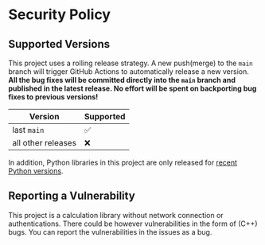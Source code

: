 <!--
SPDX-FileCopyrightText: Contributors to the Power Grid Model project <powergridmodel@lfenergy.org>

SPDX-License-Identifier: MPL-2.0
-->

# Security Policy

## Supported Versions

This project uses a rolling release strategy. A new push(merge) to the `main` branch will trigger GitHub Actions to automatically release a new version. **All the bug fixes will be committed directly into the `main` branch and published in the latest release. 
No effort will be spent on backporting bug fixes to previous versions!**

| Version            | Supported |
| ------------------ | --------- |
| last `main`        | &#9989;   |
| all other releases | &#10060;  |

In addition, Python libraries in this project are only released for [recent Python versions](./RELEASE.md#supported-python-versions).

## Reporting a Vulnerability

This project is a calculation library without network connection or authentications.
There could be however vulnerabilities in the form of (C++) bugs.
You can report the vulnerabilities in the issues as a bug.
